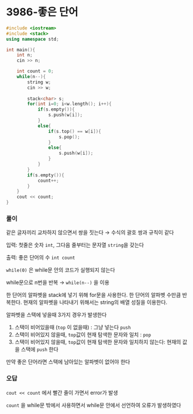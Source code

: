 # 3986-좋은 단어

```cpp
#include <iostream>
#include <stack>
using namespace std;

int main(){
    int n;
    cin >> n;

    int count = 0;
    while(n--){
        string w;
        cin >> w;
        
        stack<char> s;
        for(int i=0; i<w.length(); i++){
            if(s.empty()){
                s.push(w[i]);
            }
            else{
                if(s.top() == w[i]){
                    s.pop();
                }
                else{
                    s.push(w[i]);
                }
            }
        }
        if(s.empty()){
            count++;
        }
    }
    cout << count;
}
```

### 풀이

같은 글자끼리 교차하지 않으면서 쌍을 짓는다 → 수식의 괄호 쌍과 규칙이 같다

입력: 첫줄은 숫자 `int`, 그다음 줄부터는 문자열 `string`을 갖는다

출력: 좋은 단어의 수 `int count`

`while(0)` 은 while문 안의 코드가 실행되지 않는다 

while문으로 n번을 반복 → `while(n--)` 을 이용

한 단어의 알파벳을 stack에 넣기 위해 for문을 사용한다. 한 단어의 알파벳 수만큼 반복한다. 현재의 알파벳을 나타내기 위해서는 string의 배열 성질을 이용한다.

알파벳을 스택에 넣을때 3가지 경우가 발생한다

1. 스택이 비어있을때 (`top` 이 없을때) : 그냥 넣는다 `push`
2. 스택이 비어있지 않을때, `top`값이 현재 탐색한 문자와 일치 : `pop` 
3. 스택이 비어있지 않을때, `top`값이 현재 탐색한 문자와 일치하지 않는다: 현재의 값을 스택에 `push` 한다

만약 좋은 단어라면 스택에 남아있는 알파벳이 없어야 한다

### 오답

`cout << count` 에서 빨간 줄이 가면서 error가 발생

`count` 을 while문 밖에서 사용하면서 while문 안에서 선언하여 오류가 발생하였다